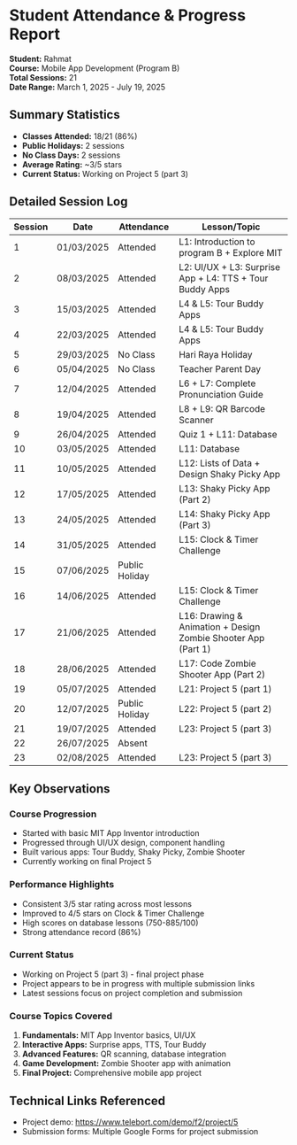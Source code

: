 # Student Attendance & Progress Report

**Student:** Rahmat  
**Course:** Mobile App Development (Program B)  
**Total Sessions:** 21  
**Date Range:** March 1, 2025 - July 19, 2025  

## Summary Statistics
- **Classes Attended:** 18/21 (86%)
- **Public Holidays:** 2 sessions
- **No Class Days:** 2 sessions  
- **Average Rating:** ~3/5 stars
- **Current Status:** Working on Project 5 (part 3)

## Detailed Session Log

| Session | Date | Attendance | Lesson/Topic |
|---------|------|------------|--------------|
| 1 | 01/03/2025 | Attended | L1: Introduction to program B + Explore MIT |
| 2 | 08/03/2025 | Attended | L2: UI/UX + L3: Surprise App + L4: TTS + Tour Buddy Apps |
| 3 | 15/03/2025 | Attended | L4 & L5: Tour Buddy Apps |
| 4 | 22/03/2025 | Attended | L4 & L5: Tour Buddy Apps |
| 5 | 29/03/2025 | No Class | Hari Raya Holiday |
| 6 | 05/04/2025 | No Class | Teacher Parent Day |
| 7 | 12/04/2025 | Attended | L6 + L7: Complete Pronunciation Guide |
| 8 | 19/04/2025 | Attended | L8 + L9: QR Barcode Scanner |
| 9 | 26/04/2025 | Attended | Quiz 1 + L11: Database |
| 10 | 03/05/2025 | Attended | L11: Database |
| 11 | 10/05/2025 | Attended | L12: Lists of Data + Design Shaky Picky App |
| 12 | 17/05/2025 | Attended | L13: Shaky Picky App (Part 2) |
| 13 | 24/05/2025 | Attended | L14: Shaky Picky App (Part 3) |
| 14 | 31/05/2025 | Attended | L15: Clock & Timer Challenge |
| 15 | 07/06/2025 | Public Holiday | |
| 16 | 14/06/2025 | Attended | L15: Clock & Timer Challenge |
| 17 | 21/06/2025 | Attended | L16: Drawing & Animation + Design Zombie Shooter App (Part 1) |
| 18 | 28/06/2025 | Attended | L17: Code Zombie Shooter App (Part 2) |
| 19 | 05/07/2025 | Attended | L21: Project 5 (part 1) |
| 20 | 12/07/2025 | Public Holiday | L22: Project 5 (part 2) |
| 21 | 19/07/2025 | Attended | L23: Project 5 (part 3) |
| 22 | 26/07/2025 | Absent | |
| 23 | 02/08/2025 | Attended | L23: Project 5 (part 3) |

## Key Observations

### Course Progression
- Started with basic MIT App Inventor introduction
- Progressed through UI/UX design, component handling
- Built various apps: Tour Buddy, Shaky Picky, Zombie Shooter
- Currently working on final Project 5

### Performance Highlights
- Consistent 3/5 star rating across most lessons
- Improved to 4/5 stars on Clock & Timer Challenge
- High scores on database lessons (750-885/100)
- Strong attendance record (86%)

### Current Status
- Working on Project 5 (part 3) - final project phase
- Project appears to be in progress with multiple submission links
- Latest sessions focus on project completion and submission

### Course Topics Covered
1. **Fundamentals:** MIT App Inventor basics, UI/UX
2. **Interactive Apps:** Surprise apps, TTS, Tour Buddy
3. **Advanced Features:** QR scanning, database integration
4. **Game Development:** Zombie Shooter app with animation
5. **Final Project:** Comprehensive mobile app project

## Technical Links Referenced
- Project demo: https://www.telebort.com/demo/f2/project/5
- Submission forms: Multiple Google Forms for project submission
